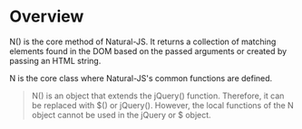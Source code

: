 # Overview

N() is the core method of Natural-JS. It returns a collection of matching elements found in the DOM based on the passed arguments or created by passing an HTML string.

N is the core class where Natural-JS's common functions are defined.

> N() is an object that extends the jQuery() function. Therefore, it can be replaced with $() or jQuery(). However, the local functions of the N object cannot be used in the jQuery or $ object.
